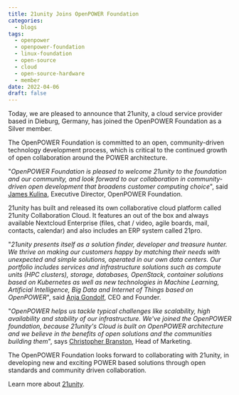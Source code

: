 ```yaml
---
title: 21unity Joins OpenPOWER Foundation
categories:
  - blogs
tags:
  - openpower
  - openpower-foundation
  - linux-foundation
  - open-source
  - cloud
  - open-source-hardware
  - member
date: 2022-04-06
draft: false
---
```


Today, we are pleased to announce that 21unity, a cloud service provider based in Dieburg, Germany,
has joined the OpenPOWER Foundation as a Silver member.  

The OpenPOWER Foundation is committed to an open, community-driven technology development process,
which is critical to the continued growth of open collaboration around the POWER architecture.  

"_OpenPOWER Foundation is pleased to welcome 21unity to the foundation and our community, and look forward
to our collaboration in community-driven open development that broadens customer computing choice_",
said [James Kulina](https://www.linkedin.com/in/james-kulina/), Executive Director, OpenPOWER Foundation.  

21unity has built and released its own collaborative cloud platform called 21unity Collaboration Cloud.
It features an out of the box and always available Nextcloud Enterprise (files, chat / video, agile boards, mail, contacts, calendar)
and also includes an ERP system called 21pro.  

"_21unity presents itself as a solution finder, developer and treasure hunter.
We thrive on making our customers happy by matching their needs with unexpected and simple solutions, operated in our own data centers.
Our portfolio includes services and infrastructure solutions such as compute units (HPC clusters), storage, databases, OpenStack,
container solutions based on Kubernetes as well as new technologies in Machine Learning, Artificial Intelligence, Big Data and
Internet of Things based on OpenPOWER_", said [Anja Gondolf](https://www.linkedin.com/in/anja-gondolf-1396a968/), CEO and Founder.  

"_OpenPOWER helps us tackle typical challenges like scalability, high availability and stability of our infrastructure.
We've joined the OpenPOWER foundation, because 21unity's Cloud is built on OpenPOWER architecture and
we believe in the benefits of open solutions and the communities building them_",
says [Christopher Branston](https://www.linkedin.com/in/christopher-branston-a1903142/), Head of Marketing.  

The OpenPOWER Foundation looks forward to collaborating with 21unity,
in developing new and exciting POWER based solutions through open standards and community driven collaboration.  

Learn more about [21unity](https://21unity.de).  
